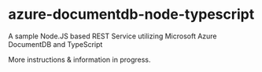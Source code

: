 # azure-documentdb-node-typescript

A sample Node.JS based REST Service utilizing Microsoft Azure DocumentDB and TypeScript

More instructions & information in progress.
